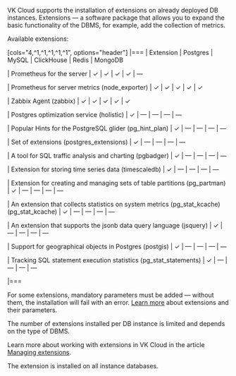 VK Cloud supports the installation of extensions on already deployed DB instances. Extensions — a software package that allows you to expand the basic functionality of the DBMS, for example, add the collection of metrics.

Available extensions:

[cols="4,^1,^1,^1,^1,^1", options="header"]
|===
| Extension
| Postgres
| MySQL
| ClickHouse
| Redis
| MongoDB

| Prometheus for the server
| &#10003;
| &#10003;
| &#10003;
| &#10003;
| —

| Prometheus for server metrics (node_exporter)
| &#10003;
| &#10003;
| &#10003;
| &#10003;
| &#10003;

| Zabbix Agent (zabbix)
| &#10003;
| &#10003;
| &#10003;
| &#10003;
| &#10003;

| Postgres optimization service (holistic)
| &#10003;
| —
| —
| —
| —

| Popular Hints for the PostgreSQL glider (pg_hint_plan)
| &#10003;
| —
| —
| —
| —

| Set of extensions (postgres_extensions)
| &#10003;
| —
| —
| —
| —

| A tool for SQL traffic analysis and charting (pgbadger)
| &#10003;
| —
| —
| —
| —

| Extension for storing time series data (timescaledb)
| &#10003;
| —
| —
| —
| —

| Extension for creating and managing sets of table partitions (pg_partman)
| &#10003;
| —
| —
| —
| —

| An extension that collects statistics on system metrics (pg_stat_kcache) (pg_stat_kcache)
| &#10003;
| —
| —
| —
| —

| An extension that supports the jsonb data query language (jsquery)
| &#10003;
| —
| —
| —
| —

| Support for geographical objects in Postgres (postgis)
| &#10003;
| —
| —
| —
| —

| Tracking SQL statement execution statistics (pg_stat_statements)
| &#10003;
| —
| —
| —
| —

|===

For some extensions, mandatory parameters must be added — without them, the installation will fail with an error. [Learn more](../../extensions/) about extensions and their parameters.

The number of extensions installed per DB instance is limited and depends on the type of DBMS.

Learn more about working with extensions in VK Cloud in the article [Managing extensions](../../service-management/managing-extensions/).

<info>

The extension is installed on all instance databases.

</info>
